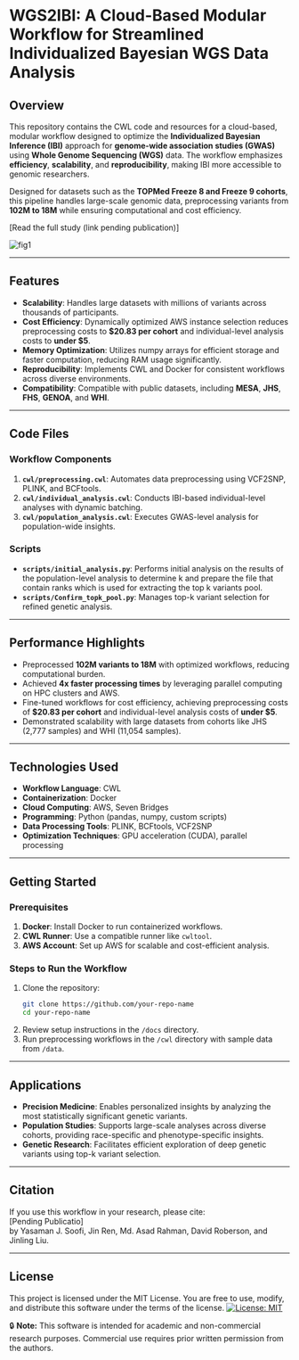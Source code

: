 # WGS2IBI: A Cloud-Based Modular Workflow for Streamlined Individualized Bayesian WGS Data Analysis

## Overview
This repository contains the CWL code and resources for a cloud-based, modular workflow designed to optimize the **Individualized Bayesian Inference (IBI)** approach for **genome-wide association studies (GWAS)** using **Whole Genome Sequencing (WGS)** data. The workflow emphasizes **efficiency**, **scalability**, and **reproducibility**, making IBI more accessible to genomic researchers.  

Designed for datasets such as the **TOPMed Freeze 8 and Freeze 9 cohorts**, this pipeline handles large-scale genomic data, preprocessing variants from **102M to 18M** while ensuring computational and cost efficiency.  

[Read the full study (link pending publication)]  

![fig1](https://github.com/user-attachments/assets/26c19d09-ae10-44e0-a802-77193d927d67)

---

## Features  
- **Scalability**: Handles large datasets with millions of variants across thousands of participants.  
- **Cost Efficiency**: Dynamically optimized AWS instance selection reduces preprocessing costs to **$20.83 per cohort** and individual-level analysis costs to **under $5**.  
- **Memory Optimization**: Utilizes numpy arrays for efficient storage and faster computation, reducing RAM usage significantly.  
- **Reproducibility**: Implements CWL and Docker for consistent workflows across diverse environments.  
- **Compatibility**: Compatible with public datasets, including **MESA**, **JHS**, **FHS**, **GENOA**, and **WHI**.  

---

## Code Files  
### Workflow Components
1. **`cwl/preprocessing.cwl`**: Automates data preprocessing using VCF2SNP, PLINK, and BCFtools.  
2. **`cwl/individual_analysis.cwl`**: Conducts IBI-based individual-level analyses with dynamic batching.  
3. **`cwl/population_analysis.cwl`**: Executes GWAS-level analysis for population-wide insights.

### Scripts
- **`scripts/initial_analysis.py`**: Performs initial analysis on the results of the population-level analysis to determine k and prepare the file that contain ranks which is used for extracting the top k variants pool. 
- **`scripts/Confirm_topk_pool.py`**: Manages top-k variant selection for refined genetic analysis.  

---

## Performance Highlights  
- Preprocessed **102M variants to 18M** with optimized workflows, reducing computational burden.  
- Achieved **4x faster processing times** by leveraging parallel computing on HPC clusters and AWS.  
- Fine-tuned workflows for cost efficiency, achieving preprocessing costs of **$20.83 per cohort** and individual-level analysis costs of **under $5**.  
- Demonstrated scalability with large datasets from cohorts like JHS (2,777 samples) and WHI (11,054 samples).  

---

## Technologies Used  
- **Workflow Language**: CWL  
- **Containerization**: Docker  
- **Cloud Computing**: AWS, Seven Bridges  
- **Programming**: Python (pandas, numpy, custom scripts)  
- **Data Processing Tools**: PLINK, BCFtools, VCF2SNP  
- **Optimization Techniques**: GPU acceleration (CUDA), parallel processing  

---

## Getting Started  
### Prerequisites  
1. **Docker**: Install Docker to run containerized workflows.  
2. **CWL Runner**: Use a compatible runner like `cwltool`.  
3. **AWS Account**: Set up AWS for scalable and cost-efficient analysis.  

### Steps to Run the Workflow  
1. Clone the repository:  
   ```bash
   git clone https://github.com/your-repo-name
   cd your-repo-name
2. Review setup instructions in the `/docs` directory.
3. Run preprocessing workflows in the `/cwl` directory with sample data from `/data`.

---

## Applications
- **Precision Medicine**: Enables personalized insights by analyzing the most statistically significant genetic variants.
- **Population Studies**: Supports large-scale analyses across diverse cohorts, providing race-specific and phenotype-specific insights.
- **Genetic Research**: Facilitates efficient exploration of deep genetic variants using top-k variant selection.

---

## Citation
If you use this workflow in your research, please cite:  
[Pending Publicatio]  
by Yasaman J. Soofi, Jin Ren, Md. Asad Rahman, David Roberson, and Jinling Liu.

---

## License
This project is licensed under the MIT License.
You are free to use, modify, and distribute this software under the terms of the license.
[![License: MIT](https://img.shields.io/badge/License-MIT-yellow.svg)](LICENSE)

🔒 **Note:** This software is intended for academic and non-commercial research purposes. Commercial use requires prior written permission from the authors.

